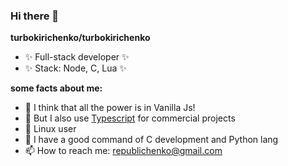 ### Hi there 👋

**turbokirichenko/turbokirichenko**
- ✨ Full-stack developer ✨
- ✨ Stack: Node, C, Lua ✨

**some facts about me:**
- 🚀 I think that all the power is in Vanilla Js!
- 🍉 But I also use [Typescript](https://www.typescriptlang.org/) for commercial projects
- 🌱 Linux user
- 🐍 I have a good command of C development and Python lang
- 📫 How to reach me: [republichenko@gmail.com](mailto:republichenko@gmail.com)

